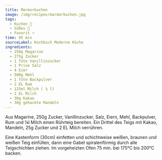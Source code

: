 ```yaml
---
title: Marmorkuchen
image: /img/recipes/marmorkuchen.jpg
tags:
  - Kuchen 🍰
  - Süßes 🍬
  - Favorit ⭐
time: 95 min
sourceLabel: Kochbuch Moderne Küche
ingredients:
  - 250g Magarine
  - 275g Zucker
  - 1 Tüte Vanillinzucker
  - 1 Prise Salz
  - 4 Eier
  - 500g Mehl
  - 1 Tüte Backpulver
  - 2 EL Rum
  - 125ml Milch ( ⅛ l)
  - 2 EL Milch
  - 30g Kakao
  - 30g gehackte Mandeln
---
```

Aus Magarine, 250g Zucker, Vanillinzucker, Salz, Eiern, Mehl, Backpulver, Rum und ⅛l Milch einen Rührteig bereiten. 
Ein Drittel des Teigs mit Kakao, Mandeln, 25g Zucker und 2 EL Milch verrühren.

Eine Kastenform (30cm) einfetten und schichtweise weißen, braunen und weißen Teig einfüllen, 
dann eine Gabel spiralenförmig durch alle Teigschichten ziehen. 
Im vorgeheizten Ofen 75 min. bei 175°C bis 200°C backen.
